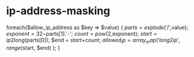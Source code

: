 # ip-address-masking
foreach($allow_ip_address as $key => $value)
{
	$parts = explode('/',$value);
	$exponent = 32-$parts[1].'-';
	$count = pow(2,$exponent);
	$start = ip2long($parts[0]);
	$end = $start+$count;
	$allowed_ip = array_map('long2ip', range($start, $end) );
}
